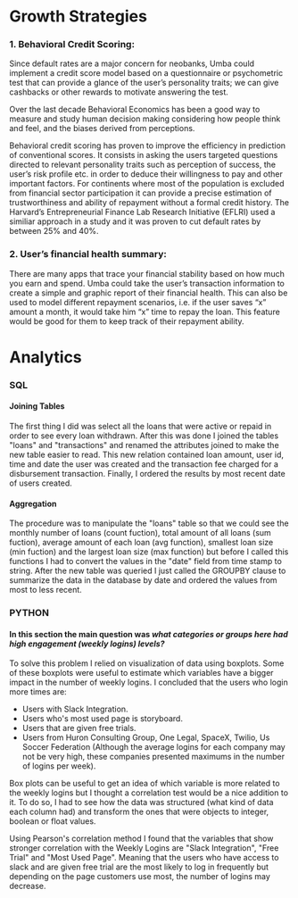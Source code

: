 # Growth Strategies
### 1.	Behavioral Credit Scoring: 
Since default rates are a major concern for neobanks, Umba could implement a credit score model based on a questionnaire or psychometric test that can provide a glance of the user’s personality traits; we can give cashbacks or other rewards to motivate answering the test.

Over the last decade Behavioral Economics has been a good way to measure and study human decision making considering how people think and feel, and the biases derived from perceptions.

Behavioral credit scoring has proven to improve the efficiency in prediction of conventional scores. It consists in asking the users targeted questions directed to relevant personality  traits such as perception of success, the user’s risk profile etc.  in order to deduce their willingness to pay and other important factors. For continents where most of the population is excluded from financial sector participation it can provide a precise estimation of trustworthiness and ability of repayment without a formal credit history. The Harvard’s Entrepreneurial Finance Lab Research Initiative (EFLRI) used a similiar approach in a study and it was proven to cut default rates by between 25% and 40%.

### 2.	User’s financial health summary:
There are many apps that trace your financial stability based on how much you earn and spend. Umba could take the user’s transaction information to create a simple and graphic report of their financial health. This can also be used to model different repayment scenarios, i.e. if the user saves “x” amount a month, it would take him “x” time to repay the loan. This feature would be good for them to keep track of their repayment ability.

# Analytics
### SQL 
#### Joining Tables
The first thing I did was select all the loans that were active or repaid in order to see every loan withdrawn. After this was done I joined the tables "loans" and "transactions" and renamed the attributes joined to make the new table easier to read. This new relation contained loan amount,  user id, time and date the user was created and the transaction fee charged for a disbursement transaction. Finally, I ordered the results by most recent date of users created. 
#### Aggregation
The procedure was to manipulate the "loans" table so that we could see the monthly number of loans (count fuction), total amount of all loans (sum fuction), average amount of each loan (avg function), smallest loan size (min fuction) and the largest loan size (max function) but before I called this functions I had to convert the values in the "date" field from time stamp to string. 
After the new table was queried I just called the GROUPBY clause to summarize the data in the database by date and ordered the values from most to less recent.

### PYTHON
#### In this section the main question was _what categories or groups here had high engagement (weekly logins) levels?_
To solve this problem I relied on visualization of data using boxplots. 
Some of these boxplots were useful to estimate which variables have a bigger impact in the number of weekly logins. I concluded that the users who login more times are:

* Users with Slack Integration.
* Users who's most used page is storyboard.
* Users that are given free trials.
* Users from Huron Consulting Group, One Legal, SpaceX, Twilio, Us Soccer Federation (Although the average logins for each company may not be very high, these companies presented maximums in the number of logins per week).

Box plots can be useful to get an idea of which variable is more related to the weekly logins but I thought a correlation test would be a nice addition to it. To do so, I had to see how the data was structured (what kind of data each column had) and transform the ones that were objects to integer, boolean or float values.

Using Pearson's correlation method I found that the variables that show stronger correlation with the Weekly Logins are "Slack Integration", "Free Trial" and "Most Used Page". Meaning that the users who have access to slack and are given free trial are the most likely to log in frequently but depending on the page customers use most, the number of logins may decrease.
